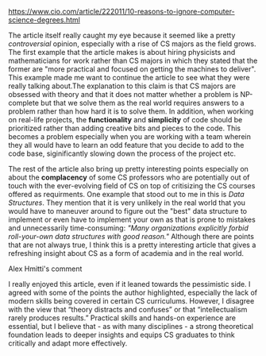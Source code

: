 https://www.cio.com/article/222011/10-reasons-to-ignore-computer-science-degrees.html

The article itself really caught my eye because it seemed like a pretty *controversial* opinion, especially with a rise of CS majors as 
the field grows. The first example that the article makes is about hiring physicists and mathematicians for work rather than CS majors 
in which they stated that the former are "more practical and focused on getting the machines to deliver". This example made me want to 
continue the article to see what they were really talking about.The explanation to this claim is that CS majors are obsessed with 
theory and that it does not matter whether a problem is NP-complete but that we solve them as the real world requires answers to a 
problem rather than how hard it is to solve them. In addition, when working on real-life projects, the **functionality** and 
**simplicity** of 
code should be prioritized rather than adding creative bits and pieces to the code. This becomes a problem especially when you are 
working with a team wherein they all would have to learn an odd feature that you decide to add to the code base, siginificantly slowing 
down the process of the project etc. 

The rest of the article also bring up pretty interesting points especially on about the **complacency** of some CS professors who are 
potentially out of touch with the ever-evolving field of CS on top of critisizing the CS courses offered as requirments. One example 
that stood out to me in this is *Data Structures*. They mention that it is very unlikely in the real world that you would have to 
maneuver around to figure out the "best" data structure to implement or even have to implement your own as that is prone to mistakes 
and unnecessarily time-consuming: *"Many organizations explicitly forbid roll-your-own data structures with good reason."* Although 
there 
are points that are not always true, I think this is a pretty interesting article that gives a refreshing insight about CS as a form of 
academia and in the real world. 

Alex Hmitti's comment <p>
I really enjoyed this article, even if it leaned towards the pessimistic side. I agreed with some of the points the author highlighted, especially the lack of modern skills being covered in certain CS curriculums. However, I disagree with the view that “theory distracts and confuses” or that “intellectualism rarely produces results.” Practical skills and hands-on experience are essential, but I believe that - as with many disciplines - a strong theoretical foundation leads to deeper insights and equips CS graduates to think critically and adapt more effectively.